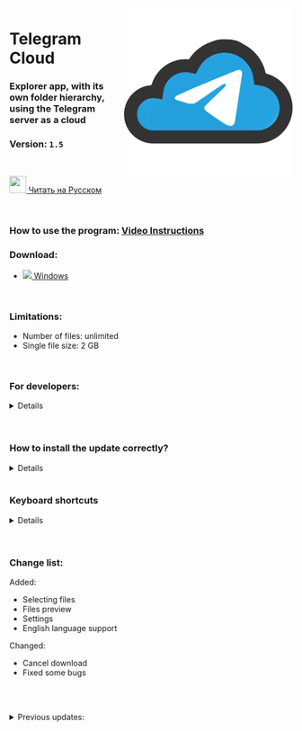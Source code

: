 <img src="TelegramCloud/Web/images/TelegramCloud.png" width="300" align="right">

# Telegram Cloud

### Explorer app, with its own folder hierarchy, using the Telegram server as a cloud

### Version: <a id="version"><code>1.5</code></a>

</br>

<a href="README.md" ><img src="https://emojio.ru/images/twitter-64/1f1f7-1f1fa.png" width="30" height="30"></img> Читать на Русском</a>

</br>

### How to use the program: <a href="https://superzombi.github.io/telegram-cloud.docs">Video Instructions</a>

### Download:
<ul>
 <li><img src="https://img-premium.flaticon.com/png/512/888/888882.png?token=exp=1622637331~hmac=bf60c71ded33b51da0a6d32c3833d1f7" height=15px><a href="https://github.com/SuperZombi/Telegram_Cloud/releases/download/1.5/Telegram.Cloud.zip"> Windows</a></li>
</ul>
</br>


### Limitations:

<ul>
 <li>Number of files: unlimited</li>
  <li>Single file size: 2 GB</li>
</ul>
</br>


### For developers:
<details>
 
### <a href="https://superzombi.github.io/telegram-cloud.docs/developer.html">Developer Instructions</a></br>
   
### Required Python libraries:
<details>
<ul>
 <li><a href="https://pypi.org/project/Pyrogram/">pyrogram</a></li>
  <li><a href="https://pypi.org/project/Eel/">eel</a></li>
 <li><a href="https://pypi.org/project/requests/">requests</a></li>
 <li><a href="https://pypi.org/project/beautifulsoup4/">beautifulsoup</a></li>
</ul>
</details>
</details>
</br></br>


### How to install the update correctly?
<details>
<a href="https://superzombi.github.io/telegram-cloud.docs/#upgrade">Video Instruction</a>

In order to keep all your files on upgrade you need:
<ol>
 <li>Download the archive.</li>
 <li>Delete the <code>Telegram Cloud.exe</code> file in the folder where you currently have the program installed.</li>
 <li>Extract the archive to the folder where you have installed Telegram Cloud.</li>
 Done!
</ol>
</details>
</br>

### Keyboard shortcuts
<details>
<ul>
	<li>Create a new folder: <code>shift</code>+<code>N</code></li>
	<li>Select all files: <code>shift</code>+<code>A</code></li>
	<li>Select the next file: <code>shift</code>+<code>⬇</code></li>
	<li>Select the previous file: <code>shift</code>+<code>⬆</code></li>
</ul>
</details>
</br></br>



### Change list:

<div id="change_list">
Added:
<ul>
 <li>Selecting files</li>
 <li>Files preview</li>
 <li>Settings</li>
 <li>English language support</li>
</ul>
Changed:
<ul>
 <li>Cancel download</li>
 <li>Fixed some bugs</li>
</ul>
</div>
 
 
 </br></br>
 <details>
 <summary>Previous updates:</summary>
 <table>
  
<tr><td>1.4</td>
  <td>
Added:
<ul>
 <li>Auto theme detection</li>
</ul>
Changed:
<ul>
 <li>Now, after downloading, the explorer opens with the focus on the file</li>
 <li>Fixed some bugs</li>
</ul>
 </td></tr>  
  
  
<tr><td>1.3</td>
  <td>
Added:
<ul>
 <li>Dark theme</li>
 <li>Auto check for updates</li>
</ul>
Changed:
<ul>
 <li>Fixed bug with search window</li>
  <li>Search now ignores case</li>
</ul>
 </td></tr> 
  
  
<tr><td>1.2</td>
  <td>
Added:
<ul>
 <li>File searcher</li>
  <li>Awesome notifications</li>
</ul>
Changed:
<ul>
 <li>Fixed carousel menu bug</li>
  <li>GitHub button has moved to carousel menu</li>
</ul>
 </td></tr> 
  
  
  <tr><td>1.1</td>
  <td>
 Added:
<ul>
 <li>Sorting files</li>
  <li>Checking for updates</li>
</ul>
 Changed:
<ul>
 <li>Fixed some bugs</li>
</ul>
 </td></tr>
 </table>
</details>
